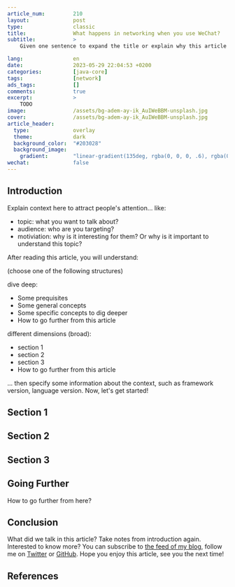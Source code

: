 ```yaml
---
article_num:         210
layout:              post
type:                classic
title:               What happens in networking when you use WeChat?
subtitle:            >
    Given one sentence to expand the title or explain why this article may interest your readers.

lang:                en
date:                2023-05-29 22:04:53 +0200
categories:          [java-core]
tags:                [network]
ads_tags:            []
comments:            true
excerpt:             >
    TODO
image:               /assets/bg-adem-ay-ik_AuIWeBBM-unsplash.jpg
cover:               /assets/bg-adem-ay-ik_AuIWeBBM-unsplash.jpg
article_header:
  type:              overlay
  theme:             dark
  background_color:  "#203028"
  background_image:
    gradient:        "linear-gradient(135deg, rgba(0, 0, 0, .6), rgba(0, 0, 0, .4))"
wechat:              false
---
```


## Introduction

Explain context here to attract people's attention... like:
- topic: what you want to talk about?
- audience: who are you targeting?
- motiviation: why is it interesting for them? Or why is it important to understand this topic?

After reading this article, you will understand:

(choose one of the following structures)

dive deep:

* Some prequisites
* Some general concepts
* Some specific concepts to dig deeper
* How to go further from this article

different dimensions (broad):

* section 1
* section 2
* section 3
* How to go further from this article

... then specify some information about the context, such as framework version, language version.
Now, let's get started!

## Section 1

## Section 2

## Section 3

## Going Further

How to go further from here?

## Conclusion

What did we talk in this article? Take notes from introduction again.
Interested to know more? You can subscribe to [the feed of my blog](/feed.xml), follow me
on [Twitter](https://twitter.com/mincong_h) or
[GitHub](https://github.com/mincong-h/). Hope you enjoy this article, see you the next time!

## References
